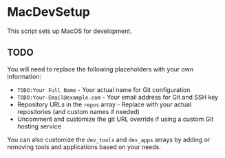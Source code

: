 # MacDevSetup
This script sets up MacOS for development.

## TODO
You will need to replace the following placeholders with your own information:
- `TODO:Your Full Name` - Your actual name for Git configuration
- `TODO:Your-Email@example.com` - Your email address for Git and SSH key
- Repository URLs in the `repos` array - Replace with your actual repositories (and custom names if needed)
- Uncomment and customize the git URL override if using a custom Git hosting service

You can also customize the `dev_tools` and `dev_apps` arrays by adding or removing tools and applications based on your needs.